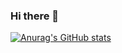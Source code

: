### Hi there 👋

[![Anurag's GitHub stats](https://github-readme-stats.vercel.app/api?username=syeeuns)](https://github.com/anuraghazra/github-readme-stats)

<!--
**syeeuns/syeeuns** is a ✨ _special_ ✨ repository because its `README.md` (this file) appears on your GitHub profile.

Here are some ideas to get you started:

- 🔭 I’m currently working on ...
- 🌱 I’m currently learning ...
- 👯 I’m looking to collaborate on ...
- 🤔 I’m looking for help with ...
- 💬 Ask me about ...
- 📫 How to reach me: ...
- 😄 Pronouns: ...
- ⚡ Fun fact: ...
- 🎓 I graduated from SNU 
- 🔭 I studied at SW Jungle (KAIST)
-->


